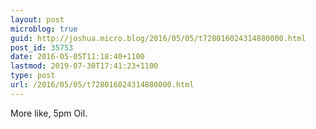 ```yaml
---
layout: post
microblog: true
guid: http://joshua.micro.blog/2016/05/05/t728016024314880000.html
post_id: 35753
date: 2016-05-05T11:18:40+1100
lastmod: 2019-07-30T17:41:23+1100
type: post
url: /2016/05/05/t728016024314880000.html
---
```

More like, 5pm Oil.
